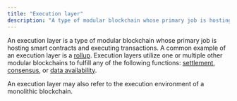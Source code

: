 ```yaml
---
title: "Execution layer"
description: "A type of modular blockchain whose primary job is hosting smart contracts and executing transactions."
---
```


An execution layer is a type of modular blockchain whose primary job is hosting smart contracts and executing transactions. A common example of an execution layer is a [rollup](https://celestia.org/glossary/rollup/). Execution layers utilize one or multiple other modular blockchains to fulfill any of the following functions: [settlement](https://celestia.org/glossary/settlement/), [consensus](https://celestia.org/glossary/consensus/), or [data availability](https://celestia.org/glossary/data-availability/).

An execution layer may also refer to the execution environment of a monolithic blockchain.